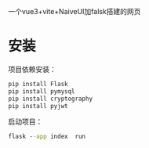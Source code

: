一个vue3+vite+NaiveUI加falsk搭建的网页

# 安装

项目依赖安装：

```cmd
pip install Flask
pip install pymysql
pip install cryptography
pip install pyjwt
```

启动项目：

```cmd
flask --app index  run 
```



